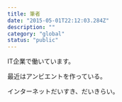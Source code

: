 ```yaml
---
title: 筆者
date: "2015-05-01T22:12:03.284Z"
description: ""
category: "global"
status: "public"
---
```


IT企業で働いています。

最近はアンビエントを作っている。

インターネットだいすき、だいきらい。